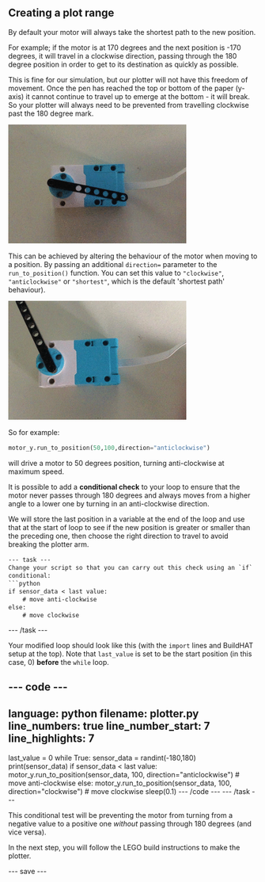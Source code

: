 ## Creating a plot range

By default your motor will always take the shortest path to the new position. 

For example; if the motor is at 170 degrees and the next position is -170 degrees, it will travel in a clockwise direction, passing through the 180 degree position in order to get to its destination as quickly as possible. 

This is fine for our simulation, but our plotter will not have this freedom of movement. Once the pen has reached the top or bottom of the paper (y-axis) it cannot continue to travel up to emerge at the bottom - it will break. So your plotter will always need to be prevented from travelling clockwise past the 180 degree mark.

![A movie clip showing a LEGO motor with a black beam element attached. The motor is turning and the attached beam rotating like a clock hand in response to the data. The motor  turns through a full 360 degrees, travelling clockwise and anti-clockwise and sometimes passing through the zero position in either direction.](images/motor_through_zero.gif)

This can be achieved by altering the behaviour of the motor when moving to a position. By passing an additional `direction=` parameter to the `run_to_position()` function. You can set this value to `"clockwise"`, `"anticlockwise"` or `"shortest"`, which is the default 'shortest path' behaviour).

![A movie clip showing a LEGO motor with a black beam element attached. The motor is turning and the attached beam rotating like a clock hand in response to the data. The motor only turns between 0 and 180 degrees, but never passes through zero.](images/motor_not_zero.gif)

So for example:
```python
motor_y.run_to_position(50,100,direction="anticlockwise")
```
will drive a motor to 50 degrees position, turning anti-clockwise at maximum speed.

It is possible to add a **conditional check** to your loop to ensure that the motor never passes through 180 degrees and always moves from a higher angle to a lower one by turning in an anti-clockwise direction. 

We will store the last position in a variable at the end of the loop and use that at the start of loop to see if the new position is greater or smaller than the preceding one, then choose the right direction to travel to avoid breaking the plotter arm.


```
--- task ---
Change your script so that you can carry out this check using an `if` conditional:
```python
if sensor_data < last value:
    # move anti-clockwise
else:
    # move clockwise
```
--- /task ---

Your modified loop should look like this (with the `import` lines and BuildHAT setup at the top). Note that `last_value` is set to be the start position (in this case, 0) **before** the `while` loop. 

--- code ---
---
language: python
filename: plotter.py
line_numbers: true
line_number_start: 7
line_highlights: 7
---

last_value = 0
while True:
    sensor_data = randint(-180,180)
    print(sensor_data)
    if sensor_data < last value:
        motor_y.run_to_position(sensor_data, 100, direction="anticlockwise") # move anti-clockwise
    else:
        motor_y.run_to_position(sensor_data, 100, direction="clockwise") # move clockwise
    sleep(0.1)
--- /code ---
--- /task ---


This conditional test will be preventing the motor from turning from a negative value to a positive one *without* passing through 180 degrees (and vice versa).

In the next step, you will follow the LEGO build instructions to make the plotter.

--- save ---

